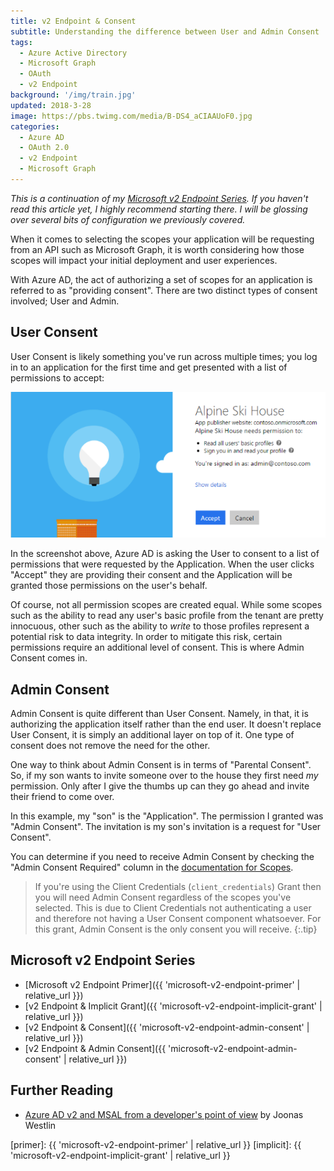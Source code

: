 ```yaml
---
title: v2 Endpoint & Consent
subtitle: Understanding the difference between User and Admin Consent 
tags:
  - Azure Active Directory
  - Microsoft Graph
  - OAuth
  - v2 Endpoint
background: '/img/train.jpg'
updated: 2018-3-28
image: https://pbs.twimg.com/media/B-DS4_aCIAAUoF0.jpg
categories: 
  - Azure AD
  - OAuth 2.0
  - v2 Endpoint
  - Microsoft Graph
---
```


_This is a continuation of my [Microsoft v2 Endpoint Series](#microsoft-v2-endpoint-series). If you haven't read this article yet, I highly recommend starting there. I will be glossing over several bits of configuration we previously covered._

When it comes to selecting the scopes your application will be requesting from an API such as Microsoft Graph, it is worth considering how those scopes will impact your initial deployment and user experiences.

With Azure AD, the act of authorizing a set of scopes for an application is referred to as "providing consent". There are two distinct types of consent involved; User and Admin.

## User Consent

User Consent is likely something you've run across multiple times; you log in to an application for the first time and get presented with a list of permissions to accept:

![user consent](/assets/images/user-consent.png)

In the screenshot above, Azure AD is asking the User to consent to a list of permissions that were requested by the Application. When the user clicks "Accept" they are providing their consent and the Application will be granted those permissions on the user's behalf.

Of course, not all permission scopes are created equal. While some scopes such as the ability to read any user's basic profile from the tenant are pretty innocuous, other such as the ability to _write_ to those profiles represent a potential risk to data integrity. In order to mitigate this risk, certain permissions require an additional level of consent. This is where Admin Consent comes in.

## Admin Consent

Admin Consent is quite different than User Consent. Namely, in that, it is authorizing the application itself rather than the end user. It doesn't replace User Consent, it is simply an additional layer on top of it. One type of consent does not remove the need for the other.

One way to think about Admin Consent is in terms of "Parental Consent". So, if my son wants to invite someone over to the house they first need _my_ permission. Only after I give the thumbs up can they go ahead and invite their friend to come over.

In this example, my "son" is the "Application". The permission I granted was "Admin Consent". The invitation is my son's invitation is a request for "User Consent".

You can determine if you need to receive Admin Consent by checking the "Admin Consent Required" column in the [documentation for Scopes][scopes].

> If you're using the Client Credentials (`client_credentials`) Grant then you will need Admin Consent regardless of the scopes you've selected. This is due to Client Credentials not authenticating a user and therefore not having a User Consent component whatsoever. For this grant, Admin Consent is the only consent you will receive.
{:.tip}

## Microsoft v2 Endpoint Series

* [Microsoft v2 Endpoint Primer]({{ 'microsoft-v2-endpoint-primer' | relative_url }})
* [v2 Endpoint & Implicit Grant]({{ 'microsoft-v2-endpoint-implicit-grant' | relative_url }})
* [v2 Endpoint & Consent]({{ 'microsoft-v2-endpoint-admin-consent' | relative_url }})
* [v2 Endpoint & Admin Consent]({{ 'microsoft-v2-endpoint-admin-consent' | relative_url }})

## Further Reading

* [Azure AD v2 and MSAL from a developer's point of view](https://joonasw.net/view/azure-ad-v2-and-msal-from-dev-pov) by Joonas Westlin

[primer]: {{ 'microsoft-v2-endpoint-primer' | relative_url }}
[implicit]: {{ 'microsoft-v2-endpoint-implicit-grant' | relative_url }}

[scopes]: https://developer.microsoft.com/graph/docs/concepts/permissions_reference#calendars-permissions
[graph]: https://graph.microsoft.io
[admin_consent]: https://docs.microsoft.com/azure/active-directory/active-directory-assign-admin-roles
[app-reg]: https://apps.dev.microsoft.com
